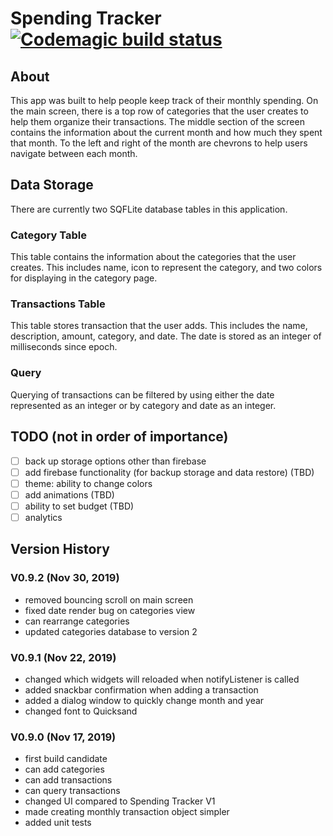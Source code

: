 # Spending Tracker [![Codemagic build status](https://api.codemagic.io/apps/5dcdb8f05b37710008f462ef/5dcdb8f05b37710008f462ee/status_badge.svg)](https://codemagic.io/apps/5dcdb8f05b37710008f462ef/5dcdb8f05b37710008f462ee/latest_build)

## About

This app was built to help people keep track of their monthly spending. On the main screen, there is a top row of categories that the user creates to help them organize their transactions. The middle section of the screen contains the information about the current month and how much they spent that month. To the left and right of the month are chevrons to help users navigate between each month.

## Data Storage

There are currently two SQFLite database tables in this application.

### Category Table

This table contains the information about the categories that the user creates. This includes name, icon to represent the category, and two colors for displaying in the category page.

### Transactions Table

This table stores transaction that the user adds. This includes the name, description, amount, category, and date. The date is stored as an integer of milliseconds since epoch.

### Query

Querying of transactions can be filtered by using either the date represented as an integer or by category and date as an integer.

## TODO (not in order of importance)

- [ ] back up storage options other than firebase
- [ ] add firebase functionality (for backup storage and data restore) (TBD)
- [ ] theme: ability to change colors
- [ ] add animations (TBD)
- [ ] ability to set budget (TBD)
- [ ] analytics

## Version History

### V0.9.2 (Nov 30, 2019)

- removed bouncing scroll on main screen
- fixed date render bug on categories view
- can rearrange categories
- updated categories database to version 2

### V0.9.1 (Nov 22, 2019)

- changed which widgets will reloaded when notifyListener is called
- added snackbar confirmation when adding a transaction
- added a dialog window to quickly change month and year
- changed font to Quicksand

### V0.9.0 (Nov 17, 2019)

- first build candidate
- can add categories
- can add transactions
- can query transactions
- changed UI compared to Spending Tracker V1
- made creating monthly transaction object simpler
- added unit tests
